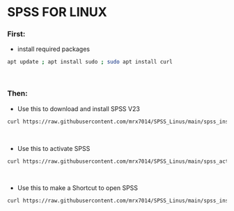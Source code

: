 # SPSS FOR LINUX

### First:

- install required packages

```sh
apt update ; apt install sudo ; sudo apt install curl
```
<br>

### Then:

- Use this to download and install SPSS V23

```sh
curl https://raw.githubusercontent.com/mrx7014/SPSS_Linus/main/spss_installer.sh >> spss_installer.sh
```

<br>

- Use this to activate SPSS

```sh
curl https://raw.githubusercontent.com/mrx7014/SPSS_Linus/main/spss_activator.sh >> spss_activator.sh
```

<br>

- Use this to make a Shortcut to open SPSS

```sh
curl https://raw.githubusercontent.com/mrx7014/SPSS_Linus/main/spss_installer.sh.sh >> spss_installer.sh
```
